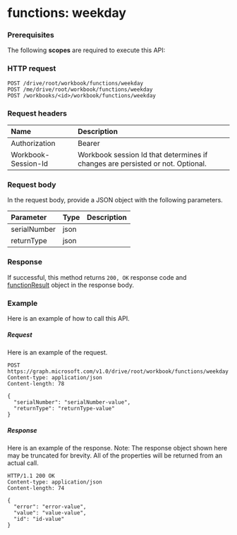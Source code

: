 # functions: weekday


### Prerequisites
The following **scopes** are required to execute this API: 
### HTTP request
<!-- { "blockType": "ignored" } -->
```http
POST /drive/root/workbook/functions/weekday
POST /me/drive/root/workbook/functions/weekday
POST /workbooks/<id>/workbook/functions/weekday

```
### Request headers
| Name       | Description|
|:---------------|:----------|
| Authorization  | Bearer <code>|
| Workbook-Session-Id  | Workbook session Id that determines if changes are persisted or not. Optional.|

### Request body
In the request body, provide a JSON object with the following parameters.

| Parameter	   | Type	|Description|
|:---------------|:--------|:----------|
|serialNumber|json||
|returnType|json||

### Response
If successful, this method returns `200, OK` response code and [functionResult](../resources/functionresult.md) object in the response body.

### Example
Here is an example of how to call this API.
##### Request
Here is an example of the request.
<!-- {
  "blockType": "request",
  "name": "functions_weekday"
}-->
```http
POST https://graph.microsoft.com/v1.0/drive/root/workbook/functions/weekday
Content-type: application/json
Content-length: 78

{
  "serialNumber": "serialNumber-value",
  "returnType": "returnType-value"
}
```

##### Response
Here is an example of the response. Note: The response object shown here may be truncated for brevity. All of the properties will be returned from an actual call.
<!-- {
  "blockType": "response",
  "truncated": true,
  "@odata.type": "microsoft.graph.functionResult"
} -->
```http
HTTP/1.1 200 OK
Content-type: application/json
Content-length: 74

{
  "error": "error-value",
  "value": "value-value",
  "id": "id-value"
}
```

<!-- uuid: 8fcb5dbc-d5aa-4681-8e31-b001d5168d79
2015-10-25 14:57:30 UTC -->
<!-- {
  "type": "#page.annotation",
  "description": "functions: weekday",
  "keywords": "",
  "section": "documentation",
  "tocPath": ""
}-->